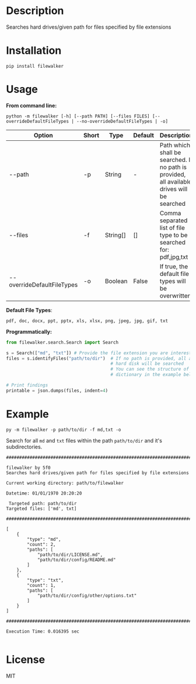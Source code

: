 # Description

Searches hard drives/given path for files specified by file extensions

# Installation

`pip install filewalker`

# Usage

**From command line:**

`python -m filewalker [-h] [--path PATH] [--files FILES] [--overrideDefaultFileTypes | --no-overrideDefaultFileTypes | -o]`

| Option | Short | Type | Default | Description |
|---|---|---|---|---|
|--path | -p | String | - | Path which shall be searched. If no path is provided, all available drives will be searched |
|--files | -f | String[] | [] | Comma separated list of file type to be searched for: pdf,jpg,txt |
|--overrideDefaultFileTypes | -o | Boolean | False | If true, the default file types will be overwritten. |

**Default File Types**:

`pdf, doc, docx, ppt, pptx, xls, xlsx, png, jpeg, jpg, gif, txt`


**Programmatically:**

```python
from filewalker.search.Search import Search

s = Search(["md", "txt"]) # Provide the file extension you are interested in
files = s.identifyFiles("path/to/dir")  # If no path is provided, all available 
                                        # hard disk will be searched
                                        # You can see the structure of the files 
                                        # dictionary in the example below.

# Print findings
printable = json.dumps(files, indent=4) 


```


# Example

`py -m filewalker -p path/to/dir -f md,txt -o`

Search for all `md` and `txt` files within the path `path/to/dir` and it's
subdirectories.

```
################################################################################

filewalker by 5f0
Searches hard drives/given path for files specified by file extensions

Current working directory: path/to/filewalker

Datetime: 01/01/1970 20:20:20

 Targeted path: path/to/dir
Targeted files: ['md', txt]

################################################################################

[
    {
        "type": "md",
        "count": 2,
        "paths": [
            "path/to/dir/LICENSE.md",
            "path/to/dir/config/README.md"
        ]
    },
    {
        "type": "txt",
        "count": 1,
        "paths": [
            "path/to/dir/config/other/options.txt"
        ]
    }
]

################################################################################

Execution Time: 0.016395 sec


```


# License

MIT